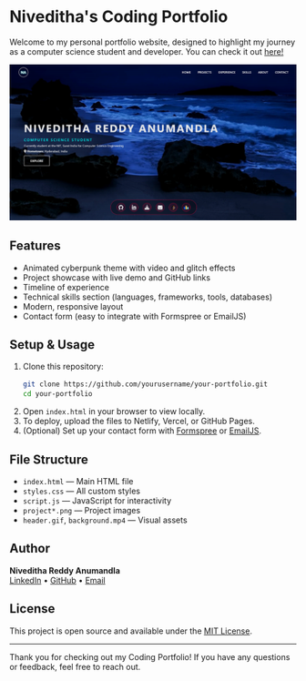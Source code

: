 # Niveditha's Coding Portfolio

Welcome to my personal portfolio website, designed to highlight my journey as a computer science student and developer. You can check it out [here!](#)

<img width="1160" alt="Screenshot 2024-06-15 at 1 20 54 AM" src="https://github.com/nivwya/Portfolio-Website/blob/main/assets/Screenshot%202025-07-18%20203206.png">

## Features
- Animated cyberpunk theme with video and glitch effects
- Project showcase with live demo and GitHub links
- Timeline of experience
- Technical skills section (languages, frameworks, tools, databases)
- Modern, responsive layout
- Contact form (easy to integrate with Formspree or EmailJS)

##  Setup & Usage
1. Clone this repository:
   ```bash
   git clone https://github.com/yourusername/your-portfolio.git
   cd your-portfolio
   ```
2. Open `index.html` in your browser to view locally.
3. To deploy, upload the files to Netlify, Vercel, or GitHub Pages.
4. (Optional) Set up your contact form with [Formspree](https://formspree.io/) or [EmailJS](https://www.emailjs.com/).

## File Structure
- `index.html` — Main HTML file
- `styles.css` — All custom styles
- `script.js` — JavaScript for interactivity
- `project*.png` — Project images
- `header.gif`, `background.mp4` — Visual assets

##  Author
**Niveditha Reddy Anumandla**  
[LinkedIn](https://www.linkedin.com/in/niveditha-anumandla-5729a8309/) • [GitHub](https://github.com/nivwya) • [Email](mailto:nivi.anr1707@gmail.com)

##  License
This project is open source and available under the [MIT License](LICENSE). 

---
Thank you for checking out my Coding Portfolio! If you have any questions or feedback, feel free to reach out.
